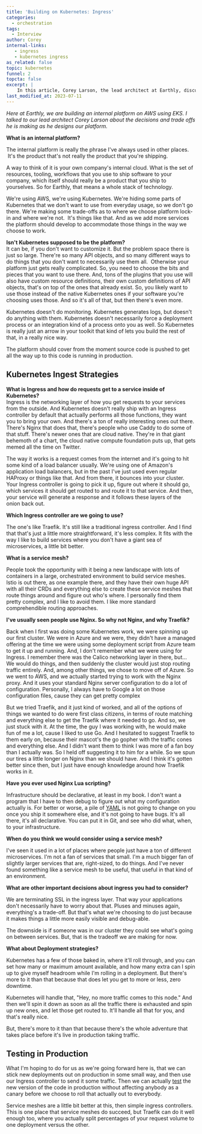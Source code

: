 ```yaml
---
title: 'Building on Kubernetes: Ingress'
categories:
  - orchestration
tags:
  - Interview
author: Corey
internal-links:
   - ingress
   - kubernetes ingress
as_related: false
topic: kubernetes
funnel: 2
topcta: false
excerpt: |
    In this article, Corey Larson, the lead architect at Earthly, discusses the decisions and trade-offs involved in designing an internal platform on AWS using EKS. He covers topics such as the role of Kubernetes as a platform, the use of Ingress controllers, the benefits of Traefik over Nginx, and the importance of testing in production. If you're interested in learning about the challenges and considerations of building on Kubernetes, this article is a must-read.
last_modified_at: 2023-07-11
---
```

*Here at Earthly, we are building an internal platform on AWS using EKS. I talked to our lead architect Corey Larson about the decisions and trade offs he is making as he designs our platform.*

 **What is an internal platform?**

The internal platform is really the phrase I've always used in other places. &nbsp;It's the product that's not really the product that you're shipping.

A way to think of it is your own company's internal cloud. What is the set of resources, tooling, workflows that you use to ship software to your company, which itself should really be a product that you ship to yourselves. So for Earthly, that means a whole stack of technology.

We're using AWS, we're using Kubernetes. We're hiding some parts of Kubernetes that we don't want to use from everyday usage, so we don't go there. We're making some trade-offs as to where we choose platform lock-in and where we're not. &nbsp;It's things like that. And as we add more services the platform should develop to accommodate those things in the way we choose to work.

**Isn't Kubernetes supposed to be the platform?**  
It can be, if you don't want to customize it. But the problem space there is just so large. There're so many API objects, and so many different ways to do things that you don't want to necessarily use them all. &nbsp;Otherwise your platform just gets really complicated. So, you need to choose the bits and pieces that you want to use there. And, tons of the plugins that you use will also have custom resource definitions, their own custom definitions of API objects, that's on top of the ones that already exist. So, you likely want to use those instead of the native Kubernetes ones if your software you're choosing uses those. And so it's all of that, but then there's even more.

Kubernetes doesn't do monitoring. Kubernetes generates logs, but doesn't do anything with them. Kubernetes doesn't necessarily force a deployment process or an integration kind of a process onto you as well. So Kubernetes is really just an arrow in your toolkit that kind of lets you build the rest of that, in a really nice way.

The platform should cover from the moment source code is pushed to get all the way up to this code is running in production.

## Kubernetes Ingest Strategies

**What is Ingress and how do requests get to a service inside of Kubernetes?**  
Ingress is the networking layer of how you get requests to your services from the outside. And Kubernetes doesn't really ship with an Ingress controller by default that actually performs all those functions, they want you to bring your own. And there's a ton of really interesting ones out there. There's Nginx that does that, there's people who use Caddy to do some of that stuff. There's newer ones that are cloud native. They're in that giant behemoth of a chart, the cloud native compute foundation puts up, that gets memed all the time on Twitter.

The way it works is a request comes from the internet and it's going to hit some kind of a load balancer usually. We're using one of Amazon's application load balancers, but in the past I've just used even regular HAProxy or things like that. And from there, it bounces into your cluster. Your Ingress controller is going to pick it up, figure out where it should go, which services it should get routed to and route it to that service. And then, your service will generate a response and it follows these layers of the onion back out.

**Which Ingress controller are we going to use?**

The one's like Traefik. It's still like a traditional ingress controller. And I find that that's just a little more straightforward, it's less complex. It fits with the way I like to build services where you don't have a giant sea of microservices, a little bit better.

**What is a service mesh?**

People took the opportunity with it being a new landscape with lots of containers in a large, orchestrated environment to build service meshes. Istio is out there, as one example there, and they have their own huge API with all their CRDs and everything else to create these service meshes that route things around and figure out who's where. I personally find them pretty complex, and I like to avoid them. I like more standard comprehendible routing approaches.

**I've usually seen people use Nginx. So why not Nginx, and why Traefik?**

Back when I first was doing some Kubernetes work, we were spinning up our first cluster. We were in Azure and we were, they didn't have a managed offering at the time we were using some deployment script from Azure team to get it up and running. And, I don't remember what we were using for Ingress. I remember there was the Calico networking layer in there, but... We would do things, and then suddenly the cluster would just stop routing traffic entirely. And, among other things, we chose to move off of Azure. So we went to AWS, and we actually started trying to work with the Nginx proxy. And it uses your standard Nginx server configuration to do a lot of configuration. Personally, I always have to Google a lot on those configuration files, cause they can get pretty complex

But we tried Traefik, and it just kind of worked, and all of the options of things we wanted to do were first class citizens, in terms of route matching and everything else to get the Traefik where it needed to go. And so, we just stuck with it. At the time, the guy I was working with, he would make fun of me a lot, cause I liked to use Go. And I hesitated to suggest Traefik to them early on, because their mascot's the go gopher with the traffic cones and everything else. And I didn't want them to think I was more of a fan boy than I actually was. So I held off suggesting it to him for a while. So we spun our tires a little longer on Nginx than we should have. And I think it's gotten better since then, but I just have enough knowledge around how Traefik works in it.

**Have you ever used Nginx Lua scripting?**

Infrastructure should be declarative, at least in my book. I don't want a program that I have to then debug to figure out what my configuration actually is. For better or worse, a pile of [YAML](/blog/intercal-yaml-and-other-horrible-programming-languages) is not going to change on you once you ship it somewhere else, and it's not going to have bugs. It's all there, it's all declarative. You can put it in Git, and see who did what, when, to your infrastructure.

**When do you think we would consider using a service mesh?**

I've seen it used in a lot of places where people just have a ton of different microservices. I'm not a fan of services that small. I'm a much bigger fan of slightly larger services that are, right-sized, to do things. And I've never found something like a service mesh to be useful, that useful in that kind of an environment.

**What are other important decisions about ingress you had to consider?**

We are terminating SSL in the ingress layer. That way your applications don't necessarily have to worry about that. Pluses and minuses again, everything's a trade-off. But that's what we're choosing to do just because it makes things a little more easily visible and debug-able.

The downside is if someone was in our cluster they could see what's going on between services. But, that is the tradeoff we are making for now.

**What about Deployment strategies?**

Kubernetes has a few of those baked in, where it'll roll through, and you can set how many or maximum amount available, and how many extra can I spin up to give myself headroom while I'm rolling in a deployment. But there's more to it than that because that does let you get to more or less, zero downtime.

Kubernetes will handle that, "Hey, no more traffic comes to this node." And then we'll spin it down as soon as all the traffic there is exhausted and spin up new ones, and let those get routed to. It'll handle all that for you, and that's really nice.

But, there's more to it than that because there's the whole adventure that takes place before it's live in production taking traffic.

## Testing in Production

What I'm hoping to do for us as we're going forward here is, that we can stick new deployments out on production in some small way, and then use our Ingress controller to send it some traffic. Then we can actually [test](/blog/unit-vs-integration) the new version of the code in production without affecting anybody as a canary before we choose to roll that actually out to everybody.

Service meshes are a little bit better at this, then simple ingress controllers. This is one place that service meshes do succeed, but Traefik can do it well enough too, where you actually split percentages of your request volume to one deployment versus the other.
